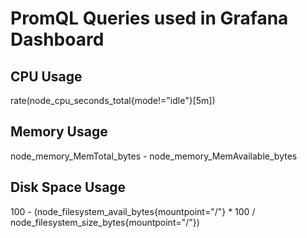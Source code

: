# PromQL Queries used in Grafana Dashboard

## CPU Usage
rate(node_cpu_seconds_total{mode!="idle"}[5m])

## Memory Usage
node_memory_MemTotal_bytes - node_memory_MemAvailable_bytes

## Disk Space Usage
100 - (node_filesystem_avail_bytes{mountpoint="/"} * 100 / node_filesystem_size_bytes{mountpoint="/"})